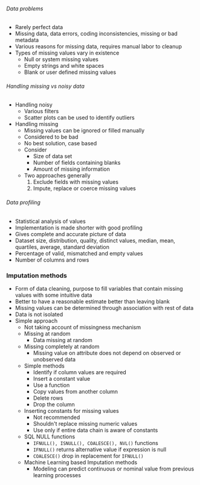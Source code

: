 ###### Data problems
- Rarely perfect data
- Missing data, data errors, coding inconsistencies, missing or bad metadata
- Various reasons for missing data, requires manual labor to cleanup
- Types of missing values vary in existence
	- Null or system missing values
	- Empty strings and white spaces
	- Blank or user defined missing values
###### Handling missing vs noisy data
- Handling noisy
	- Various filters
	- Scatter plots can be used to identify outliers
- Handling missing
	- Missing values can be ignored or filled manually
	- Considered to be bad
	- No best solution, case based
	- Consider
		- Size of data set
		- Number of fields containing blanks
		- Amount of missing information
	- Two approaches generally
		1. Exclude fields with missing values
		2. Impute, replace or coerce missing values
###### Data profiling
- Statistical analysis of values
- Implementation is made shorter with good profiling
- Gives complete and accurate picture of data
- Dataset size, distribution, quality, distinct values, median, mean, quartiles, average, standard deviation
- Percentage of valid, mismatched and empty values
- Number of columns and rows
### Imputation methods
- Form of data cleaning, purpose to fill variables that contain missing values with some intuitive data
- Better to have a reasonable estimate better than leaving blank
- Missing values can be determined through association with rest of data
- Data is not isolated
- Simple approach
	- Not taking account of missingness mechanism
	- Missing at random
		- Data missing at random
	- Missing completely at random
		- Missing value on attribute does not depend on observed or unobserved data
	- Simple methods
		- Identify if column values are required
		- Insert a constant value
		- Use a function
		- Copy values from another column
		- Delete rows
		- Drop the column
	- Inserting constants for missing values
		- Not recommended
		- Shouldn't replace missing numeric values
		- Use only if entire data chain is aware of constants
	- SQL NULL functions
		- `IFNULL(), ISNULL(), COALESCE(), NVL()` functions
		- `IFNULL()` returns alternative value if expression is null
		- `COALESCE()` drop in replacement for `IFNULL()`
	- Machine Learning based Imputation methods
		- Modeling can predict continuous or nominal value from previous learning processes
